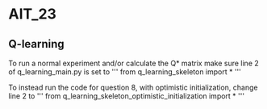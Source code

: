 # AIT_23

## Q-learning

To run a normal experiment and/or calculate the Q* matrix make sure line 2 of q_learning_main.py is set to 
'''
from q_learning_skeleton import *
'''

To instead run the code for question 8, with optimistic initialization, change line 2 to
'''
from q_learning_skeleton_optimistic_initialization import *
'''
